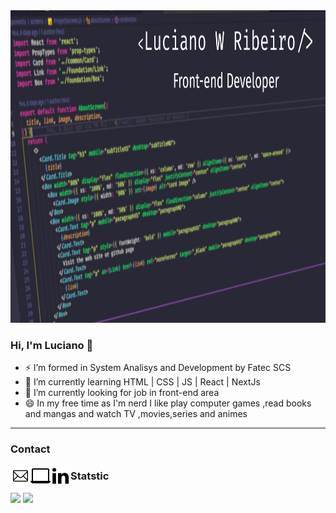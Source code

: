 <img src="./assets/capaGithub.png" height="500px"/>

<h3> Hi, I'm Luciano 👋</h3>

- ⚡ I’m formed in System Analisys and Development by Fatec SCS
- 💬 I’m currently learning HTML | CSS | JS | React | NextJs
- 🔭 I’m currently looking for job in front-end area
- 😄 In my free time as I'm nerd I like play computer games ,read books and mangas and watch TV ,movies,series and animes
--------------------------------
<h3> Contact </h3>
<p>
  <a href="mailto:lucianowribeiro@gmail.com"><img align="left" src="./assets/1814108-32.png" witdh="32px"/> 
  <a href="https://portifolio-lucianowribeiro.vercel.app/"><img align="left" witdh="32px" src="./assets/2205216-32.png"/></a>
  <a href="https://www.linkedin.com/in/lucianowribeiro/"><img align="left" witdh="32px" src="./assets/367593-32.png"/></a>
 </p>
<h3> Statstic</h3>
<img height="200px" src="https://github-readme-stats.vercel.app/api?username=lucianowribeiro&show_icons=true&theme=dracula"/>
<img height="200px" src="https://github-readme-stats.vercel.app/api/top-langs/?username=lucianowribeiro&theme=dracula&layout=compact"/>

 
